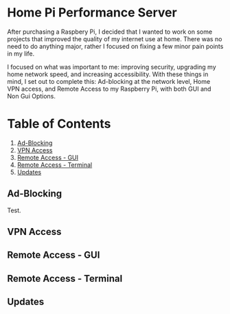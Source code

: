 # Home Pi Performance Server

After purchasing a Raspbery Pi, I decided that I wanted to work on some projects that improved the quality of my internet use at home. There was no need to do anything major, rather I focused on fixing a few minor pain points in my life.

I focused on what was important to me: improving security, upgrading my home network speed, and increasing accessibility. With these things in mind, I set out to complete this: Ad-blocking at the network level, Home VPN access, and Remote Access to my Raspberry Pi, with both GUI and Non Gui Options.

# Table of Contents

1. [Ad-Blocking](#ad-blocking)
2. [VPN Access](#vpn-access)
3. [Remote Access - GUI](#remote-access---gui)
4. [Remote Access - Terminal](#remote-access---terminal)
5. [Updates](#updates)

## Ad-Blocking

Test.

## VPN Access

## Remote Access - GUI

## Remote Access - Terminal

## Updates
